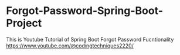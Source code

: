 # Forgot-Password-Spring-Boot-Project
This is Youtube Tutorial of Spring Boot Forgot Password Fucntionality  https://www.youtube.com/@codingtechniques2220/
